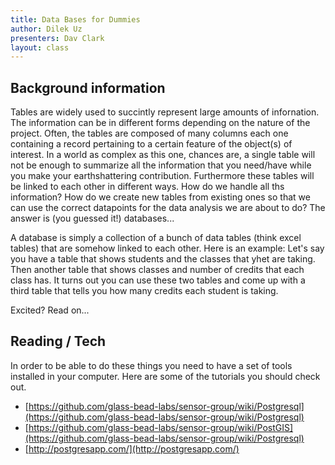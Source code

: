 ```yaml
---
title: Data Bases for Dummies
author: Dilek Uz
presenters: Dav Clark
layout: class
---
```


## Background information

 Tables are widely used to succintly represent large amounts of infornation. The information can be in different forms depending on the nature of the project. Often, the tables are composed of many columns each one containing a record pertaining to a certain feature of the object(s) of interest. In a world as complex as this one, chances are, a single table will not be enough to summarize all the information that you need/have while you make your earthshattering contribution.  Furthermore these tables will be linked to each other in different ways. How do we handle all ths information? How do we create new tables from existing ones so that we can use the correct datapoints for the data analysis we are about to do? The answer is (you guessed it!) databases...

 A database is simply a collection of a bunch of data tables (think excel tables) that are somehow linked to each other. Here is an example: Let's say you have a table that shows students and the classes that yhet are taking. Then another table that shows classes and number of credits that each class has. It turns out you can use these two tables and come up with a third table that tells you how many credits each student is taking. 

 Excited?
 Read on...


## Reading / Tech

In order to be able to do these things you need to have a set of tools installed in your computer. 
Here are some of the tutorials you should check out. 

- [https://github.com/glass-bead-labs/sensor-group/wiki/Postgresql](https://github.com/glass-bead-labs/sensor-group/wiki/Postgresql)
- [https://github.com/glass-bead-labs/sensor-group/wiki/PostGIS](https://github.com/glass-bead-labs/sensor-group/wiki/Postgresql)
- [http://postgresapp.com/](http://postgresapp.com/)




